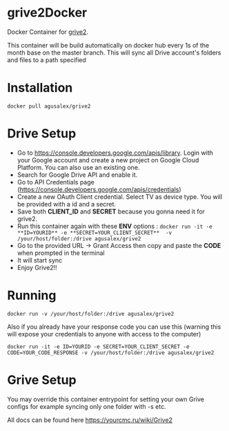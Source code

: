 # grive2Docker
Docker Container for [grive2](https://github.com/vitalif/grive2).

This container will be build automatically on docker hub every 1s of the month base on the master branch. 
This will sync all Drive account's folders and files to a path specified

# Installation

```
docker pull agusalex/grive2 
```
# Drive Setup
- Go to https://console.developers.google.com/apis/library. Login with your Google account and create a new project on Google Cloud Platform. You can also use an existing one.
- Search for Google Drive API and enable it.
- Go to API Credentials page (https://console.developers.google.com/apis/credentials)
- Create a new OAuth Client credential. Select TV as device type. You will be provided with a id and a secret. 
- Save both **CLIENT_ID** and **SECRET** because you gonna need it for grive2.
- Run this container again with these **ENV** options : 
                    ```docker run -it -e **ID=YOURID** -e **SECRET=YOUR_CLIENT_SECRET**  -v /your/host/folder:/drive agusalex/grive2 ```
- Go to the provided URL -> Grant Access then copy and paste the **CODE** when prompted in the terminal
- It will start sync
- Enjoy Grive2!! 
# Running
```
docker run -v /your/host/folder:/drive agusalex/grive2 
```
Also if you already have your response code you can use this (warning this will expose your credentials to anyone with access to the computer)
```
docker run -it -e ID=YOURID -e SECRET=YOUR_CLIENT_SECRET -e CODE=YOUR_CODE_RESPONSE -v /your/host/folder:/drive agusalex/grive2 
```
# Grive Setup

You may override this container entrypoint for setting your own Grive configs for example syncing only one folder with -s etc.

All docs can be found here https://yourcmc.ru/wiki/Grive2
